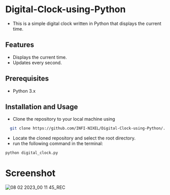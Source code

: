 
# Digital-Clock-using-Python
- This is a simple digital clock written in Python that displays the current time.


## Features

- Displays the current time.
- Updates every second.  
## Prerequisites

- Python 3.x 

## Installation and Usage

- Clone the repository to your local machine using 

```bash
  git clone https://github.com/INFI-NIXEL/Digital-Clock-using-Python/.
```
- Locate the cloned repository and select the root directory.
- run the following command in the terminal:
```bash
python digital_clock.py
```






# Screenshot
![08 02 2023_00 11 45_REC](https://user-images.githubusercontent.com/71398791/217337578-2f2393ed-ec54-4fd9-ae1a-fcf936f86706.png)
